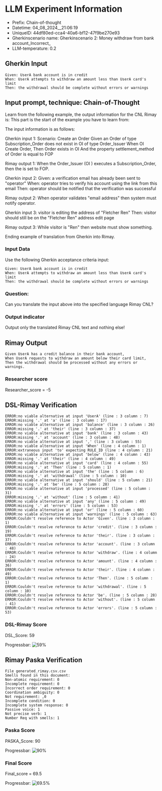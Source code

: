 

# LLM Experiment Information
* Prefix:   Chain-of-thought
* Datetime: 04_08_2024__21:06:19
* UniqueID: 44df80ed-cca4-40a6-bf12-47f9be270e93
* Gherkinscenario name: Gherkinscenario 2: Money withdraw from bank account_Incorrect_
* LLM-temperature: 0.2

        

## Gherkin Input
```
Given: UserA bank account is in credit
When: UserA attempts to withdraw an amount less than UserA card's limit
Then: the withdrawal should be complete without errors or warnings
```
    



## Input prompt, technique: Chain-of-Thought


Learn from the following example, the output information for the CNL Rimay is: 
This part is the start of the example you have to learn from:

The input information is as follows: 

Gherkin input 1:
Scenario: Create an Order
Given an Order of type Subscription_Order does not exist in OI of type Order_Issuer 
When OI Create Order, 
Then Order exists in OI 
And the property settlement_method of Order is equal to FOP


Rimay output 1:
When the Order_Issuer (OI ) executes  a Subscription_Order, 
then the  is set to FOP.


Gherkin input 2:
Given: a verification email has already been sent to "operator"
When: operator tries to verify his account using the link from this email
Then: operator should be notified that the verification was successful

Rimay output 2:
When operator validates "email address" 
then system must notify operator.  
 

Gherkin input 3: 
visitor is editing the address of "Fletcher Ren"
Then: visitor should still be on the "Fletcher Ren" address edit page


Rimay output 3:
While visitor is "Ren" 
then website must show something.


Ending example of translation from Gherkin into Rimay.


### Input Data
Use the following Gherkin acceptance criteria input: 
```
Given: UserA bank account is in credit
When: UserA attempts to withdraw an amount less than UserA card's limit
Then: the withdrawal should be complete without errors or warnings
```

### Question:
Can you translate the input above into the specified language Rimay CNL?

### Output indicator
Output only the translated Rimay CNL text and nothing else!


## Rimay Output
```
Given UserA has a credit balance in their bank account,
When UserA requests to withdraw an amount below their card limit,
Then the withdrawal should be processed without any errors or warnings.
``` 
            

### Researcher score
Researcher_score = -5




## DSL-Rimay Verification
```
ERROR:no viable alternative at input 'UserA' (line : 3 column : 7)
ERROR:missing '.' at 'a' (line : 3 column : 17)
ERROR:no viable alternative at input 'balance' (line : 3 column : 26)
ERROR:missing '.' at 'their' (line : 3 column : 37)
ERROR:no viable alternative at input 'bank' (line : 3 column : 43)
ERROR:missing '.' at 'account' (line : 3 column : 48)
ERROR:no viable alternative at input ',' (line : 3 column : 55)
ERROR:no viable alternative at input 'When' (line : 4 column : 1)
ERROR:extraneous input 'to' expecting RULE_ID (line : 4 column : 21)
ERROR:no viable alternative at input 'below' (line : 4 column : 43)
ERROR:missing '.' at 'their' (line : 4 column : 49)
ERROR:no viable alternative at input 'card' (line : 4 column : 55)
ERROR:missing '.' at 'Then' (line : 5 column : 1)
ERROR:no viable alternative at input 'the' (line : 5 column : 6)
ERROR:missing '.' at 'withdrawal' (line : 5 column : 10)
ERROR:no viable alternative at input 'should' (line : 5 column : 21)
ERROR:missing '.' at 'be' (line : 5 column : 28)
ERROR:no viable alternative at input 'processed' (line : 5 column : 31)
ERROR:missing '.' at 'without' (line : 5 column : 41)
ERROR:no viable alternative at input 'any' (line : 5 column : 49)
ERROR:missing '.' at 'errors' (line : 5 column : 53)
ERROR:no viable alternative at input 'or' (line : 5 column : 60)
ERROR:no viable alternative at input 'warnings' (line : 5 column : 63)
ERROR:Couldn't resolve reference to Actor 'Given'. (line : 3 column : 1)
ERROR:Couldn't resolve reference to Actor 'credit'. (line : 3 column : 19)
ERROR:Couldn't resolve reference to Actor 'their'. (line : 3 column : 37)
ERROR:Couldn't resolve reference to Actor 'account'. (line : 3 column : 48)
ERROR:Couldn't resolve reference to Actor 'withdraw'. (line : 4 column : 24)
ERROR:Couldn't resolve reference to Actor 'amount'. (line : 4 column : 36)
ERROR:Couldn't resolve reference to Actor 'their'. (line : 4 column : 49)
ERROR:Couldn't resolve reference to Actor 'Then'. (line : 5 column : 1)
ERROR:Couldn't resolve reference to Actor 'withdrawal'. (line : 5 column : 10)
ERROR:Couldn't resolve reference to Actor 'be'. (line : 5 column : 28)
ERROR:Couldn't resolve reference to Actor 'without'. (line : 5 column : 41)
ERROR:Couldn't resolve reference to Actor 'errors'. (line : 5 column : 53)

```
### DSL-Rimay Score
DSL_Score: 59

Progressbar: ![59%](https://progress-bar.dev/59)

            


## Rimay Paska Verification
```
File generated_rimay.csv.csv
Smells found in this document: 
Non-atomic requirement: 0
Incomplete requirement: 0
Incorrect order requirement: 0
Coordination ambiguity: 0
Not requirement: ,0
Incomplete condition: 0
Incomplete system response: 0
Passive voice: 1
Not precise verb: 1
Number Req with smells: 1

```
### Paska Score
PASKA_Score: 90

Progressbar: ![90%](https://progress-bar.dev/90)

            

### Final Score
Final_score = 69.5

Progressbar: ![69.5%](https://progress-bar.dev/69.5)

